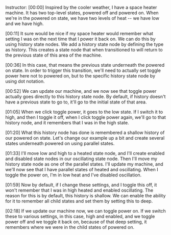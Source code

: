 Instructor: [00:00] Inspired by the cooler weather, I have a space heater machine. It has two top-level states, powered off and powered on. When we're in the powered on state, we have two levels of heat -- we have low and we have high.

[00:11] It sure would be nice if my space heater would remember what setting I was on the next time that I power it back on. We can do this by using history state nodes. We add a history state node by defining the type as history. This creates a state node that when transitioned to will return to the previous state of this area of the machine.

[00:36] In this case, that means the previous state underneath the powered on state. In order to trigger this transition, we'll need to actually set toggle power here not to powered on, but to the specific history state node by using dot notation.

[00:52] We can update our machine, and we now see that toggle power actually goes directly to this history state node. By default, if history doesn't have a previous state to go to, it'll go to the initial state of that area.

[01:05] When we click toggle power, it goes to the low state. If I switch it to high, and then I toggle it off, when I click toggle power again, we'll go to that history node, and it remembers that I was in the high state.

[01:20] What this history node has done is remembered a shallow history of our powered on state. Let's change our example up a bit and create several states underneath powered on using parallel states.

[01:33] I'll move low and high to a heated state node, and I'll create enabled and disabled state nodes in our oscillating state node. Then I'll move my history state node as one of the parallel states. I'll update my machine, and we'll now see that I have parallel states of heated and oscillating. When I toggle the power on, I'm in low heat and I've disabled oscillation.

[01:59] Now by default, if I change these settings, and I toggle this off, it won't remember that I was in high heated and enabled oscillating. The reason for this is by default, this history is shallow. We can enable the ability for it to remember all child states and set them by setting this to deep.

[02:18] If we update our machine now, we can toggle power on. If we switch these to various settings, in this case, high and enabled, and we toggle power off and we toggle it back on, because of that deep setting, it remembers where we were in the child states of powered on.
